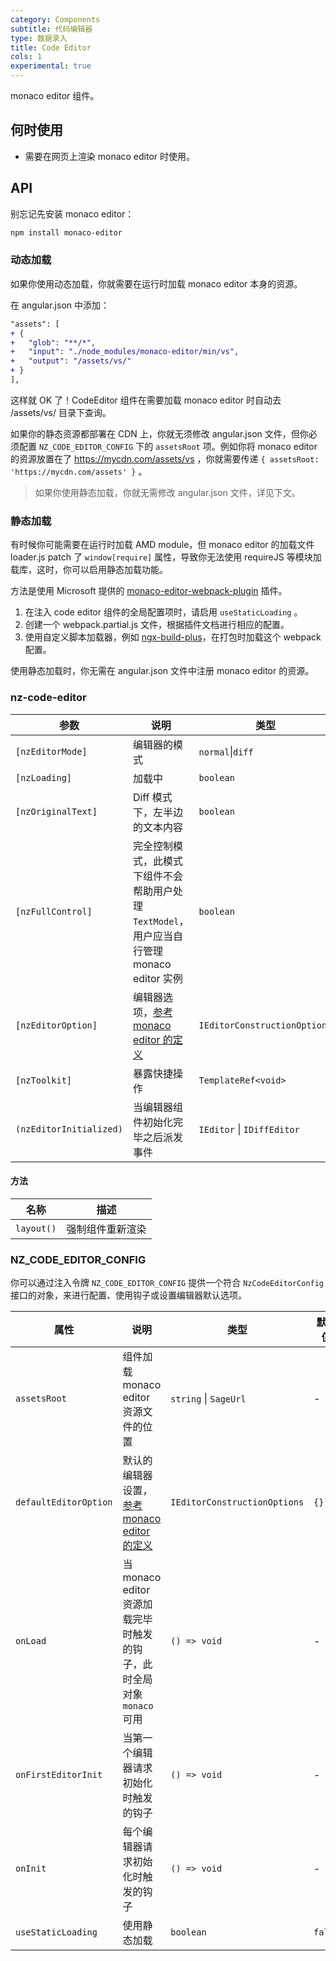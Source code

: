 ```yaml
---
category: Components
subtitle: 代码编辑器
type: 数据录入
title: Code Editor
cols: 1
experimental: true
---
```


monaco editor 组件。

## 何时使用

- 需要在网页上渲染 monaco editor 时使用。

## API

别忘记先安装 monaco editor：

```sh
npm install monaco-editor
```

### 动态加载

如果你使用动态加载，你就需要在运行时加载 monaco editor 本身的资源。

在 angular.json 中添加：

```diff
"assets": [
+ {
+   "glob": "**/*",
+   "input": "./node_modules/monaco-editor/min/vs",
+   "output": "/assets/vs/"
+ }
],
```

这样就 OK 了！CodeEditor 组件在需要加载 monaco editor 时自动去 /assets/vs/ 目录下查询。

如果你的静态资源都部署在 CDN 上，你就无须修改 angular.json 文件，但你必须配置 `NZ_CODE_EDITOR_CONFIG` 下的 `assetsRoot` 项。例如你将 monaco editor 的资源放置在了 https://mycdn.com/assets/vs ，你就需要传递 `{ assetsRoot: 'https://mycdn.com/assets' }` 。

> 如果你使用静态加载，你就无需修改 angular.json 文件，详见下文。

### 静态加载

有时候你可能需要在运行时加载 AMD module，但 monaco editor 的加载文件 loader.js patch 了 `window[require]` 属性，导致你无法使用 requireJS 等模块加载库，这时，你可以启用静态加载功能。

方法是使用 Microsoft 提供的 [monaco-editor-webpack-plugin](https://github.com/microsoft/monaco-editor-webpack-plugin) 插件。

1. 在注入 code editor 组件的全局配置项时，请启用 `useStaticLoading` 。
2. 创建一个 webpack.partial.js 文件，根据插件文档进行相应的配置。
3. 使用自定义脚本加载器，例如 [ngx-build-plus](https://github.com/manfredsteyer/ngx-build-plus)，在打包时加载这个 webpack 配置。

使用静态加载时，你无需在 angular.json 文件中注册 monaco editor 的资源。

### nz-code-editor

| 参数 | 说明 | 类型 | 默认值 |
| --- | --- | --- | --- |
| `[nzEditorMode]` | 编辑器的模式 | `normal`\|`diff` | `normal` |
| `[nzLoading]` | 加载中 | `boolean` | `false` |
| `[nzOriginalText]` | Diff 模式下，左半边的文本内容 | `boolean` | `false` |
| `[nzFullControl]` | 完全控制模式，此模式下组件不会帮助用户处理 `TextModel`，用户应当自行管理 monaco editor 实例 | `boolean` | `false` |
| `[nzEditorOption]` | 编辑器选项，[参考 monaco editor 的定义](https://microsoft.github.io/monaco-editor/api/interfaces/monaco.editor.ieditorconstructionoptions.html) | `IEditorConstructionOptions` | `{}` |
| `[nzToolkit]` | 暴露快捷操作 | `TemplateRef<void>` | - |
| `(nzEditorInitialized)` | 当编辑器组件初始化完毕之后派发事件  | `IEditor` \| `IDiffEditor` | - |

#### 方法

| 名称 | 描述 |
| --- | --- |
| `layout()` | 强制组件重新渲染 |

### NZ_CODE_EDITOR_CONFIG

你可以通过注入令牌 `NZ_CODE_EDITOR_CONFIG` 提供一个符合 `NzCodeEditorConfig` 接口的对象，来进行配置、使用钩子或设置编辑器默认选项。

| 属性 | 说明 | 类型 | 默认值 |
| --- | --- | --- | --- |
| `assetsRoot` | 组件加载 monaco editor 资源文件的位置 | `string` \| `SageUrl` | - |
| `defaultEditorOption` | 默认的编辑器设置，[参考 monaco editor 的定义](https://microsoft.github.io/monaco-editor/api/interfaces/monaco.editor.ieditorconstructionoptions.html) | `IEditorConstructionOptions` | `{}` |
| `onLoad` | 当 monaco editor 资源加载完毕时触发的钩子，此时全局对象 `monaco` 可用 | `() => void` | - |
| `onFirstEditorInit` | 当第一个编辑器请求初始化时触发的钩子 | `() => void` | - |
| `onInit` | 每个编辑器请求初始化时触发的钩子  | `() => void`  | - |
| `useStaticLoading` | 使用静态加载 | `boolean` | `false` |
